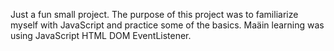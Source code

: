 Just a fun small project.
The purpose of this project was to familiarize myself with JavaScript and practice some of the basics. 
Maäin learning was using JavaScript HTML DOM EventListener. 
